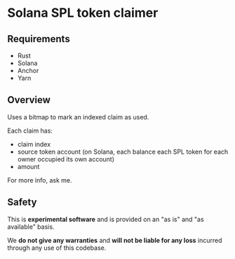 # Solana SPL token claimer

## Requirements

- Rust
- Solana
- Anchor
- Yarn

## Overview

Uses a bitmap to mark an indexed claim as used.

Each claim has:

- claim index  
- source token account (on Solana, each balance each SPL token for each owner occupied its own account)  
- amount  

For more info, ask me.

## Safety

This is **experimental software** and is provided on an "as is" and "as available" basis.

We **do not give any warranties** and **will not be liable for any loss** incurred through any use of this codebase.

